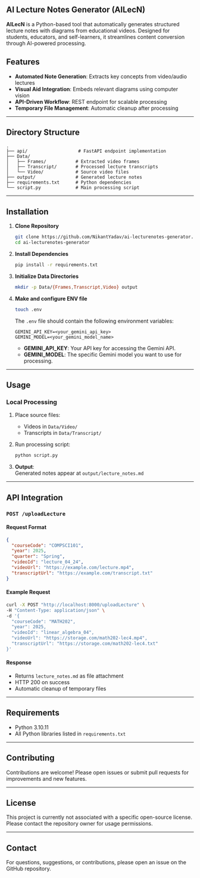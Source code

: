 ## AI Lecture Notes Generator (AILecN)

**AILecN** is a Python-based tool that automatically generates structured lecture notes with diagrams from educational videos. Designed for students, educators, and self-learners, it streamlines content conversion through AI-powered processing.



## Features

- **Automated Note Generation**: Extracts key concepts from video/audio lectures
- **Visual Aid Integration**: Embeds relevant diagrams using computer vision
- **API-Driven Workflow**: REST endpoint for scalable processing
- **Temporary File Management**: Automatic cleanup after processing

---

## Directory Structure

```
.
├── api/                   # FastAPI endpoint implementation
├── Data/
│   ├── Frames/           # Extracted video frames
│   ├── Transcript/       # Processed lecture transcripts
│   └── Video/            # Source video files
├── output/               # Generated lecture notes
├── requirements.txt      # Python dependencies
└── script.py             # Main processing script
```

---

## Installation

1. **Clone Repository**
   ```bash
   git clone https://github.com/NikantYadav/ai-lecturenotes-generator.git
   cd ai-lecturenotes-generator
   ```

2. **Install Dependencies**
   ```bash
   pip install -r requirements.txt
   ```

3. **Initialize Data Directories**
   ```bash
   mkdir -p Data/{Frames,Transcript,Video} output
   ```

4. **Make and configure ENV file**
   ```bash
   touch .env
   ```

   The `.env` file should contain the following environment variables:

   ```
   GEMINI_API_KEY=<your_gemini_api_key>
   GEMINI_MODEL=<your_gemini_model_name>
   ```

   - **GEMINI_API_KEY**: Your API key for accessing the Gemini API.
   - **GEMINI_MODEL**: The specific Gemini model you want to use for processing.

---

## Usage

### Local Processing
1. Place source files:
   - Videos in `Data/Video/`
   - Transcripts in `Data/Transcript/`

2. Run processing script:
   ```bash
   python script.py
   ```

3. **Output**:  
   Generated notes appear at `output/lecture_notes.md`

---

## API Integration

### `POST /uploadLecture`

#### Request Format
```json
{
  "courseCode": "COMPSCI101",
  "year": 2025,
  "quarter": "Spring",
  "videoId": "lecture_04_24",
  "videoUrl": "https://example.com/lecture.mp4",
  "transcriptUrl": "https://example.com/transcript.txt"
}
```

#### Example Request
```bash
curl -X POST "http://localhost:8000/uploadLecture" \
-H "Content-Type: application/json" \
-d '{
  "courseCode": "MATH202",
  "year": 2025,
  "videoId": "linear_algebra_04",
  "videoUrl": "https://storage.com/math202-lec4.mp4",
  "transcriptUrl": "https://storage.com/math202-lec4.txt"
}'
```

#### Response
- Returns `lecture_notes.md` as file attachment
- HTTP 200 on success
- Automatic cleanup of temporary files

---

## Requirements

- Python 3.10.11
- All Python libraries listed in `requirements.txt`

---

## Contributing

Contributions are welcome! Please open issues or submit pull requests for improvements and new features.

---

## License

This project is currently not associated with a specific open-source license. Please contact the repository owner for usage permissions.

---

## Contact

For questions, suggestions, or contributions, please open an issue on the GitHub repository.
